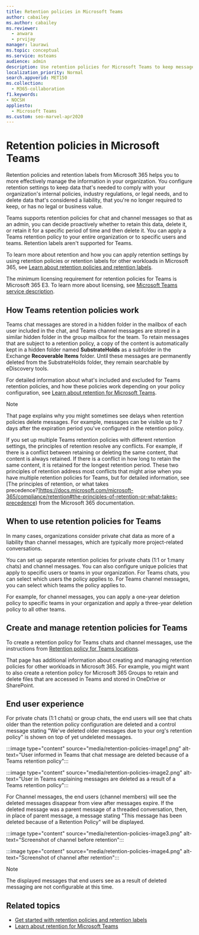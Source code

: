```yaml
---
title: Retention policies in Microsoft Teams 
author: cabailey
ms.author: cabailey
ms.reviewer: 
  - anwara 
  - prvijay
manager: laurawi
ms.topic: conceptual
ms.service: msteams
audience: admin
description: Use retention policies for Microsoft Teams to keep messages that are needed to comply with  internal policies, industry regulations, or legal needs, and to delete messages that are considered a liability or has no legal business value.
localization_priority: Normal
search.appverid: MET150
ms.collection: 
  - M365-collaboration
f1.keywords:
- NOCSH
appliesto: 
  - Microsoft Teams
ms.custom: seo-marvel-apr2020
---
```


# Retention policies in Microsoft Teams

Retention policies and retention labels from Microsoft 365 helps you to more effectively manage the information in your organization. You configure retention settings to keep data that's needed to comply with your organization's internal policies, industry regulations, or legal needs, and to delete data that's considered a liability, that you're no longer required to keep, or has no legal or business value.

Teams supports retention policies for chat and channel messages so that as an admin, you can decide proactively whether to retain this data, delete it, or retain it for a specific period of time and then delete it. You can apply a Teams retention policy to your entire organization or to specific users and teams. Retention labels aren't supported for Teams.

To learn more about retention and how you can apply retention settings by using retention policies or retention labels for other workloads in Microsoft 365, see [Learn about retention policies and retention labels](https://docs.microsoft.com/microsoft-365/compliance/retention).

The minimum licensing requirement for retention policies for Teams is Microsoft 365 E3. To learn more about licensing, see [Microsoft Teams service description](https://docs.microsoft.com/office365/servicedescriptions/teams-service-description).

## How Teams retention policies work

Teams chat messages are stored in a hidden folder in the mailbox of each user included in the chat, and Teams channel messages are stored in a similar hidden folder in the group mailbox for the team. To retain messages that are subject to a retention policy, a copy of the content is automatically kept in a hidden folder named **SubstrateHolds** as a subfolder in the Exchange **Recoverable Items** folder. Until these messages are permanently deleted from the SubstrateHolds folder, they remain searchable by eDiscovery tools.

For detailed information about what's included and excluded for Teams retention policies, and how these policies work depending on your policy configuration, see [Learn about retention for Microsoft Teams](https://docs.microsoft.com/microsoft-365/compliance/retention-policies-teams).

> [!NOTE]
> That page explains why you might sometimes see delays when retention policies delete messages. For example, messages can be visible up to 7 days after the expiration period you've configured in the retention policy.

If you set up multiple Teams retention policies with different retention settings, the principles of retention resolve any conflicts. For example, if there is a conflict between retaining or deleting the same content, that content is always retained. If there is a conflict in how long to retain the same content, it is retained for the longest retention period. These two principles of retention address most conflicts that might arise when you have multiple retention policies for Teams, but for detailed information, see [The principles of retention, or what takes precedence?]https://docs.microsoft.com/microsoft-365/compliance/retention#the-principles-of-retention-or-what-takes-precedence) from the Microsoft 365 documentation.

## When to use retention policies for Teams

In many cases, organizations consider private chat data as more of a liability than channel messages, which are typically more project-related conversations.

You can set up separate retention policies for private chats (1:1 or 1:many chats) and channel messages. You can also configure unique policies that apply to specific users or teams in your organization. For Teams chats, you can select which users the policy applies to. For Teams channel messages, you can select which teams the policy applies to.

For example, for channel messages, you can apply a one-year deletion policy to specific teams in your organization and apply a three-year deletion policy to all other teams.

## Create and manage retention policies for Teams

To create a retention policy for Teams chats and channel messages, use the instructions from [Retention policy for Teams locations](https://docs.microsoft.com/microsoft-365/compliance/create-retention-policies#retention-policy-for-teams-locations).

That page has additional information about creating and managing retention policies for other workloads in Microsoft 365. For example, you might want to also create a retention policy for Microsoft 365 Groups to retain and delete files that are accessed in Teams and stored in OneDrive or SharePoint.  

## End user experience

For private chats (1:1 chats) or group chats, the end users will see that chats older than the retention policy configuration are deleted and a control message stating "We've deleted older messages due to your org's retention policy" is shown on top of yet undeleted messages.

:::image type="content" source="media/retention-policies-image1.png" alt-text="User informed in Teams that chat message are deleted because of a Teams retention policy":::


:::image type="content" source="media/retention-policies-image2.png" alt-text="User in Teams explaining messages are deleted as a result of a Teams retention policy":::

For Channel messages, the end users (channel members) will see the deleted messages disappear from view after messages expire. If the deleted message was a parent message of a threaded conversation, then, in place of parent message, a message stating "This message has been deleted because of a Retention Policy" will be displayed.

:::image type="content" source="media/retention-policies-image3.png" alt-text="Screenshot of channel before retention":::

:::image type="content" source="media/retention-policies-image4.png" alt-text="Screenshot of channel after retention":::

> [!NOTE]
> The displayed messages that end users see as a result of deleted messaging are not configurable at this time.


## Related topics

- [Get started with retention policies and retention labels](https://docs.microsoft.com/microsoft-365/compliance/get-started-with-retention)
- [Learn about retention for Microsoft Teams](https://docs.microsoft.com/microsoft-365/compliance/retention-policies-teams)